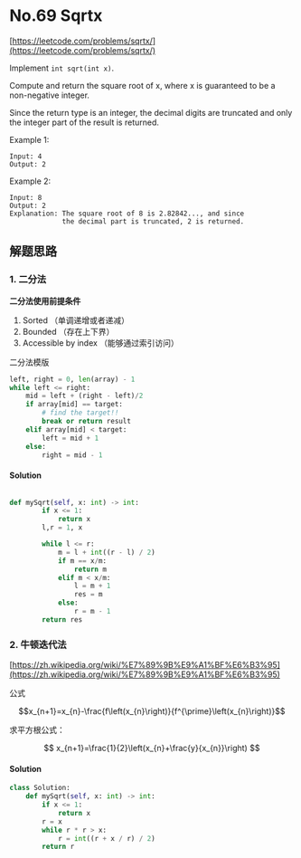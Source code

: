 # No.69 Sqrtx

[https://leetcode.com/problems/sqrtx/](https://leetcode.com/problems/sqrtx/)

Implement `int sqrt(int x)`.

Compute and return the square root of x, where x is guaranteed to be a non-negative integer.

Since the return type is an integer, the decimal digits are truncated and only the integer part of the result is returned.

Example 1:

    Input: 4
    Output: 2

Example 2:

    Input: 8
    Output: 2
    Explanation: The square root of 8 is 2.82842..., and since 
                 the decimal part is truncated, 2 is returned.

## 解题思路

### 1. 二分法

**二分法使用前提条件**

1. Sorted （单调递增或者递减）
2. Bounded （存在上下界）
3. Accessible by index （能够通过索引访问）

二分法模版

```python
left, right = 0, len(array) - 1
while left <= right:
    mid = left + (right - left)/2
    if array[mid] == target:
        # find the target!!
        break or return result
    elif array[mid] < target:
        left = mid + 1
    else:
        right = mid - 1
```


#### Solution

```python

def mySqrt(self, x: int) -> int:
        if x <= 1:
            return x
        l,r = 1, x

        while l <= r:
            m = l + int((r - l) / 2)
            if m == x/m:
                return m
            elif m < x/m:
                l = m + 1
                res = m
            else:
                r = m - 1
        return res

```

### 2. 牛顿迭代法
[https://zh.wikipedia.org/wiki/%E7%89%9B%E9%A1%BF%E6%B3%95](https://zh.wikipedia.org/wiki/%E7%89%9B%E9%A1%BF%E6%B3%95)

公式

$$x_{n+1}=x_{n}-\frac{f\left(x_{n}\right)}{f^{\prime}\left(x_{n}\right)}$$

求平方根公式：

$$
x_{n+1}=\frac{1}{2}\left(x_{n}+\frac{y}{x_{n}}\right)
$$

#### Solution

```python
class Solution:
    def mySqrt(self, x: int) -> int:
        if x <= 1:
            return x
        r = x
        while r * r > x:
            r = int((r + x / r) / 2)
        return r

```